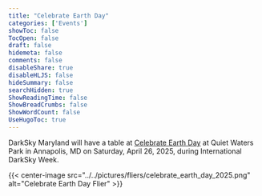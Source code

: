 ```yaml
---
title: "Celebrate Earth Day"
categories: ['Events']
showToc: false
TocOpen: false
draft: false
hidemeta: false
comments: false
disableShare: true
disableHLJS: false
hideSummary: false
searchHidden: true
ShowReadingTime: false
ShowBreadCrumbs: false
ShowWordCount: false
UseHugoToc: true
---
```


DarkSky Maryland will have a table at [Celebrate Earth Day](https://fqwp.org/event/earth-day-2025/) at Quiet Waters Park in Annapolis, MD on Saturday, April 26, 2025, during International DarkSky Week.

{{< center-image src="../../pictures/fliers/celebrate_earth_day_2025.png" alt="Celebrate Earth Day Flier" >}}


